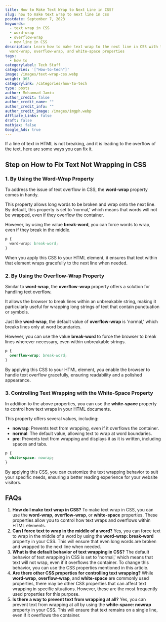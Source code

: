 ```yaml
---
title: How to Make Text Wrap to Next Line in CSS?
slug: how to make text wrap to next line in css
postdate: September 7, 2023
keywords:
  - text wrap in CSS
  - word-wrap
  - overflow-wrap
  - new line in CSS
description: Learn how to make text wrap to the next line in CSS with the
  word-wrap, overflow-wrap, and white-space properties
tags:
  - how to
categorylabel: Tech Stuff
categories: '["How-to-tech"]'
image: /images/text-wrap-css.webp
weight: 363
categorylink: /categories/how-to-tech
type: posts
author: Mohammad Jamiu
author_credit: false
author_credit_name: ""
author_credit_info: ""
author_credit_image: /images/imgph.webp
Affliate_Links: false
draft: false
mathjax: false
Google_Ads: true
---
```

If a line of text in HTML is not breaking, and it is leading to the overflow of the text, here are some ways you can fix it. 

## **Step on How to Fix Text Not Wrapping in CSS**

### **1. By Using the Word-Wrap Property**

To address the issue of text overflow in CSS, the **word-wrap** property comes in handy. 

This property allows long words to be broken and wrap onto the next line. By default, this property is set to 'normal,' which means that words will not be wrapped, even if they overflow the container. 

However, by using the value **break-word**, you can force words to wrap, even if they break in the middle.

```css
p {
  word-wrap: break-word;
}


```

When you apply this CSS to your HTML element, it ensures that text within that element wraps gracefully to the next line when needed.

### **2. By Using the Overflow-Wrap Property**

Similar to **word-wrap**, the **overflow-wrap** property offers a solution for handling text overflow. 

It allows the browser to break lines within an unbreakable string, making it particularly useful for wrapping long strings of text that contain punctuation or symbols. 

Just like **word-wrap**, the default value of **overflow-wrap** is 'normal,' which breaks lines only at word boundaries. 

However, you can use the value **break-word** to force the browser to break lines wherever necessary, even within unbreakable strings.

```css
p {
  overflow-wrap: break-word;
}
```

By applying this CSS to your HTML element, you enable the browser to handle text overflow gracefully, ensuring readability and a polished appearance.

### **3. Controlling Text Wrapping with the White-Space Property**

In addition to the above properties, you can use the **white-space** property to control how text wraps in your HTML documents. 

This property offers several values, including:

* **nowrap**: Prevents text from wrapping, even if it overflows the container.
* **normal**: The default value, allowing text to wrap at word boundaries.
* **pre**: Prevents text from wrapping and displays it as it is written, including spaces and tabs.

```css
p {
  white-space: nowrap;
}
```

By applying this CSS, you can customize the text wrapping behavior to suit your specific needs, ensuring a better reading experience for your website visitors.

## **FAQs**

1. **How do I make text wrap in CSS?** To make text wrap in CSS, you can use the **word-wrap**, **overflow-wrap**, or **white-space** properties. These properties allow you to control how text wraps and overflows within HTML elements.
2. **Can I force text to wrap in the middle of a word?** Yes, you can force text to wrap in the middle of a word by using the **word-wrap: break-word** property in your CSS. This will ensure that even long words are broken and wrapped to the next line when needed.
3. **What is the default behavior of text wrapping in CSS?** The default behavior of text wrapping in CSS is set to 'normal,' which means that text will not wrap, even if it overflows the container. To change this behavior, you can use the CSS properties mentioned in this article.
4. **Are there other CSS properties for controlling text wrapping?** While **word-wrap**, **overflow-wrap**, and **white-space** are commonly used properties, there may be other CSS properties that can affect text wrapping in specific situations. However, these are the most frequently used properties for this purpose.
5. **Is there a way to prevent text from wrapping at all?** Yes, you can prevent text from wrapping at all by using the **white-space: nowrap** property in your CSS. This will ensure that text remains on a single line, even if it overflows the container.